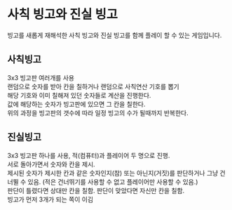 # 사칙 빙고와 진실 빙고
빙고를 새롭게 재해석한 사칙 빙고와 진실 빙고를 함께 플레이 할 수 있는 게임입니다.
## 사칙빙고
3x3 빙고판 여러개를 사용   
랜덤으로 숫자를 받아 칸을 칠하거나 랜덤으로 사칙연산 기호를 뽑기    
해당 기호와 이미 칠해져 있던 숫자들로 계산을 진행한다.   
값에 해당하는 숫자가 빙고판에 있으면 그 칸을 칠한다.   
위의 과정을 빙고판의 갯수에 따라 일정 빙고의 수가 될때까지 반복한다.   
## 진실빙고
3x3 빙고판 하나를 사용, 적(컴퓨터)과 플레이어 두 명으로 진행.   
서로 돌아가면서 숫자와 칸을 제시.   
제시된 숫자가 제시한 칸과 같은 숫자인지(참) 또는 아닌지(거짓)를 판단하거나 그냥 건너뛸 수 있음. (적은 건너뛰기를 사용할 수 없고 플레이어만 사용할 수 있음.)   
판단이 틀렸다면 상대만 칸을 칠함. 판단이 맞았다면 자신만 칸을 칠함.   
빙고가 먼저 3개가 되는 쪽이 이김
